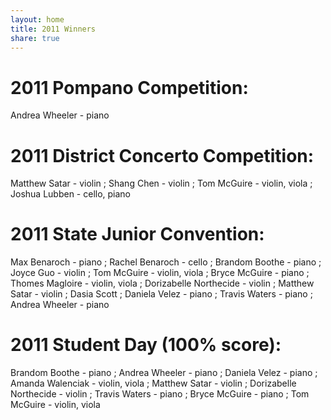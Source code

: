 ```yaml
---
layout: home
title: 2011 Winners
share: true
---
```


# 2011 Pompano Competition: 
Andrea Wheeler - piano

# 2011 District Concerto Competition:
Matthew Satar - violin ; 
Shang Chen - violin ; 
Tom McGuire - violin, viola ; 
Joshua Lubben - cello, piano

# 2011 State Junior Convention: 
Max Benaroch - piano ; 
Rachel Benaroch - cello ; 
Brandom Boothe - piano ; 
Joyce Guo - violin ; 
Tom McGuire - violin, viola ; 
Bryce McGuire - piano ; 
Thomes Magloire - violin, viola ; 
Dorizabelle Northecide - violin ; 
Matthew Satar - violin ; 
Dasia Scott ; 
Daniela Velez - piano ; 
Travis Waters - piano ; 
Andrea Wheeler - piano

# 2011 Student Day (100% score):
Brandom Boothe - piano ;
Andrea Wheeler - piano ; 
Daniela Velez - piano ; 
Amanda Walenciak - violin, viola ; 
Matthew Satar - violin ; 
Dorizabelle Northecide - violin ; 
Travis Waters - piano ; 
Bryce McGuire - piano ; 
Tom McGuire - violin, viola 
